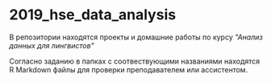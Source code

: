 # 2019_hse_data_analysis

В репозитории находятся проекты и домашние работы по курсу *"Анализ данных для лингвистов"*

Согласно заданию в папках с соотвествующими названиями находятся R Markdown файлы для проверки преподавателем или ассистентом.
